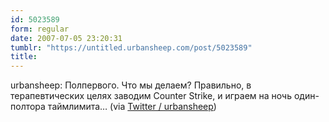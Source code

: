 ```yaml
---
id: 5023589
form: regular
date: 2007-07-05 23:20:31
tumblr: "https://untitled.urbansheep.com/post/5023589"
title:
---
```


<p>urbansheep: Полпервого. Что мы делаем? Правильно, в терапевтических целях заводим Counter Strike, и играем на ночь один-полтора таймлимита&hellip; (via <a href="http://twitter.com/urbansheep/statuses/136088882">Twitter / urbansheep</a>)</p>

